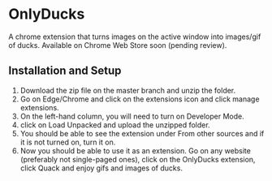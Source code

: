 # OnlyDucks
A chrome extension that turns images on the active window into images/gif of ducks.
Available on Chrome Web Store soon (pending review).

## Installation and Setup
1. Download the zip file on the master branch and unzip the folder.
2. Go on Edge/Chrome and click on the extensions icon and click manage extensions.
3. On the left-hand column, you will need to turn on Developer Mode.
4. click on Load Unpacked and upload the unzipped folder.
5. You should be able to see the extension under From other sources and if it is not turned on, turn it on.
6. Now you should be able to use it as an extension. Go on any website (preferably not single-paged ones), click on the OnlyDucks extension, click Quack and enjoy gifs and images of ducks.
